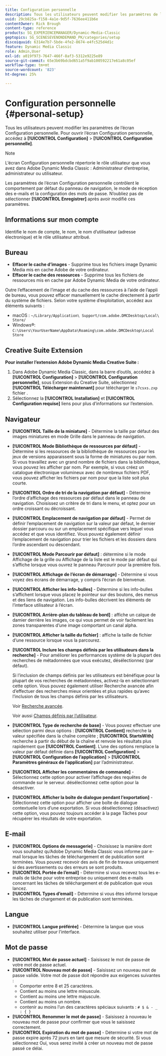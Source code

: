 ```yaml
---
title: Configuration personnelle
description: Tous les utilisateurs peuvent modifier les paramètres de l’écran Configuration personnelle d’Adobe Dynamic Media Classic.
uuid: 29cb825a-f158-4a1e-9d5f-7636ee411b6e
contentOwner: Rick Brough
content-type: reference
products: SG_EXPERIENCEMANAGER/Dynamic-Media-Classic
geptopics: SG_SCENESEVENONDEMAND_PK/categories/setup
discoiquuid: 6314e7b7-5bde-4fe2-8674-e4fc525d4d1c
feature: Dynamic Media Classic
role: Admin,User
exl-id: a019f973-7647-466f-8af3-5312e9225e89
source-git-commit: 65e3b69bdcbd651a5f9ab100592217e61a8c05ef
workflow-type: tm+mt
source-wordcount: '823'
ht-degree: 25%

---
```


# Configuration personnelle {#personal-setup}

Tous les utilisateurs peuvent modifier les paramètres de l’écran Configuration personnelle. Pour ouvrir l’écran Configuration personnelle, accédez à **[!UICONTROL Configuration]** > **[!UICONTROL Configuration personnelle]**.

>[!NOTE]
>
>L’écran Configuration personnelle répertorie le rôle utilisateur que vous avez dans Adobe Dynamic Media Classic : Administrateur d’entreprise, administrateur ou utilisateur.

Les paramètres de l’écran Configuration personnelle contrôlent le comportement par défaut du panneau de navigation, le mode de réception des e-mails et la configuration des mots de passe. N’oubliez pas de sélectionner **[!UICONTROL Enregistrer]** après avoir modifié ces paramètres.

## Informations sur mon compte

Identifie le nom de compte, le nom, le nom d’utilisateur (adresse électronique) et le rôle utilisateur attribué.

## Bureau

* **Effacer le cache d’images** - Supprime tous les fichiers image Dynamic Media mis en cache Adobe de votre ordinateur.
* **Effacer le cache des ressources** - Supprime tous les fichiers de ressources mis en cache par Adobe Dynamic Media de votre ordinateur.

Outre l’effacement de l’image et du cache des ressources à l’aide de l’appli de bureau, vous pouvez effacer manuellement le cache directement à partir du système de fichiers. Selon votre système d’exploitation, accédez aux éléments suivants :

* macOS : `~/Library/Application\ Support/com.adobe.DMCDesktop/Local\ Store/`
* Windows®: `C:\Users\YourUserName\AppData\Roaming\com.adobe.DMCDesktop\Local Store`

## Creative Suite Extension

**Pour installer l’extension Adobe Dynamic Media Creative Suite :**

1. Dans Adobe Dynamic Media Classic, dans la barre d’outils, accédez à **[!UICONTROL Configuration]** > **[!UICONTROL Configuration personnelle]**, sous Extension du Creative Suite, sélectionnez **[!UICONTROL Télécharger maintenant]** pour télécharger le `s7csxs.zxp` fichier .
1. Sélectionnez la **[!UICONTROL Installation]** et **[!UICONTROL Configuration requise]** liens pour plus d’informations sur l’extension.

<!--    A readme file is included at the root of the unzipped file to provide you with additional information about the extension.

1. Depending on your installed operating system, do one of the following: -->

<!-- #### Windows

|If you are running|Do this|
|--- |--- |
|Adobe Illustrator 18 in Adobe Creative Cloud 2014|<ul><li>From the root of the unzipped folder, select CC-2014.</li><li>Depending on the bit version of Adobe Illustrator that you are using, select win32 or win64.</li><li>Select libraries > flame, and then copy `aflame.dll` to Adobe Illustrator's executable folder. For example, `C:\Program Files\Adobe\Adobe Illustrator CC 2014\Support Files\Contents\Windows`. </li></ul><br/>**Note**: This example path is for the 64-bit location; the 32-bit location may fall under Program Files (x86) instead. <br/><ul><li>Return to the same libraries folder, select flamingo, and then copy `aflamingo.dll` to the same Adobe Illustrator executable folder that you used in the previous step. </li><li>Return to the win32 or win64 folder that you selected in step 2, and then copy `AdobeS7FXGFileFormat.aip` to Adobe Illustrator's plug-ins folder. For example, `C:\Program Files\Adobe\Adobe Illustrator CC 2014\Plug-ins\Illustrator Formats`. </li></ul> <br/>**Note**: This example path is for the 64-bit location; the 32-bit location may fall under Program Files (x86) instead.|
|Adobe Illustrator 17 in Adobe Creative Cloud|<ul><li>From the root of the unzipped folder, select CC. </li><li>Depending on the bit version of Adobe Illustrator that you are using, select win32 or win64.</li><li> Copy `AdobeS7FXGFileFormat.aip` to Adobe Illustrator's plug-ins folder. For example, `C:\Program Files\Adobe\Adobe Illustrator CC (64 Bit)\Plug-ins\Illustrator Formats`.</li></ul><br/>**Note**: This example path is for the 64-bit location; the 32-bit location may fall under Program Files (x86) instead.|
|Adobe Illustrator 16 in Adobe Creative Suite 6|<ul><li>From the root of the unzipped folder, select 6.0. </li><li>Depending on the bit version of Adobe Illustrator that you are using, select win32 or win64. </li><li>Copy AdobeS7FXGFileFormat.aip to Adobe Illustrator's plug-ins folder. For example, `C:\Program Files\Adobe\Adobe Illustrator CS6 (64 Bit)\Plug-ins\Illustrator Formats`.</li></ul><br/>**Note**: This example path is for the 64-bit location; the 32-bit location may fall under Program Files (x86) instead.|

#### Mac

|If you are running|Do this|
|--- |--- |
|Adobe Illustrator 18 in Adobe Creative Cloud 2014|<ul><li>From the root of the unzipped folder, select CC-2014 > mac64.</li><li>Select libraries > flame, and then copy the `aflame.framework` folder to Adobe Illustrator package contents folder. For example, `/Applications/Adobe Illustrator CC 2014/ Illustrator.app/Contents/Frameworks/`. (To open Adobe Illustrator’s package contents folder, right-select on the Adobe illustrator CC 2014 icon and select Show Package Contents from context menu).</li><li>Return to the same libraries folder, select `flamingo`, and then copy the `aflamingo.framework` folder to the same Adobe Illustrator package contents folder that you used in the previous step.</li><li>Return to the mac64 folder that you selected in step 1, and then copy the `AdobeS7FXGFileFormat.aip` folder to Adobe Illustrator’s plug-in folder. For example, `/Applications/Adobe Illustrator CC 2014/Plug-ins/Illustrator Formats/`.</li></ul><br/>|
|Adobe Illustrator 17 in Adobe Creative Cloud|<ul><li>From the root of the unzipped folder, select CC > mac64</li><li>Copy the `AdobeS7FXGFileFormat.aip` folder to Adobe Illustrator’s plug-in folder. For example, `/Applications/Adobe Illustrator CC/Plug-ins/Illustrator Formats/`.</li></ul><br/>|
|Adobe Illustrator 16 in Adobe Creative Suite 6|<ul><li>From the root of the unzipped folder, select 6.0 > mac64</li><li>Copy the `AdobeS7FXGFileFormat.aip` folder to Adobe Illustrator’s plug-in folder. For example, `/Applications/Adobe Illustrator CS6/Plug-ins/Illustrator Formats/`.</li></ul>|

The plug-in is now available for you to use in Adobe Illustrator. -->

## Navigateur

* **[!UICONTROL Taille de la miniature]** - Détermine la taille par défaut des images miniatures en mode Grille dans le panneau de navigation.
* **[!UICONTROL Mode Bibliothèque de ressources par défaut]** - Détermine si les ressources de la bibliothèque de ressources pour les jeux de versions apparaissent sous la forme de miniatures ou par nom. Si vous travaillez avec un grand nombre de fichiers dans la bibliothèque, vous pouvez les afficher par nom. Par exemple, si vous créez un catalogue électronique volumineux avec de nombreux fichiers PDF, vous pouvez afficher les fichiers par nom pour que la liste soit plus courte.
* **[!UICONTROL Ordre de tri de la navigation par défaut]** - Détermine l’ordre d’affichage des ressources par défaut dans le panneau de navigation. Choisissez un critère de tri dans le menu, et optez pour un ordre croissant ou décroissant.
* **[!UICONTROL Emplacement de navigation par défaut]** - Permet de définir l’emplacement de navigation sur la valeur par défaut, le dernier dossier parcouru ou sur un emplacement spécifique vers lequel vous accédez et que vous identifiez. Vous pouvez également définir l’emplacement de navigation pour trier les fichiers et les dossiers dans l’ordre ascendant ou descendant.
* **[!UICONTROL Mode Parcourir par défaut]** : détermine si le mode Affichage de la grille ou Affichage de la liste est le mode par défaut qui s’affiche lorsque vous ouvrez le panneau Parcourir pour la première fois.
* **[!UICONTROL Affichage de l’écran de démarrage]** - Détermine si vous voyez des écrans de démarrage, y compris l’écran de bienvenue.
* **[!UICONTROL Afficher les info-bulles]** - Détermine si les info-bulles s’affichent lorsque vous placez le pointeur sur des boutons, des menus et des liens de navigation. Les info-bulles décrivent les éléments de l’interface utilisateur à l’écran.
* **[!UICONTROL Arrière-plan du tableau de bord]** : affiche un calque de damier derrière les images, ce qui vous permet de voir facilement les zones transparentes d’une image comportant un canal alpha.
* **[!UICONTROL Afficher la taille du fichier]** : affiche la taille de fichier d’une ressource lorsque vous la parcourez.
* **[!UICONTROL Inclure les champs définis par les utilisateurs dans la recherche]** - Pour améliorer les performances système de la plupart des recherches de métadonnées que vous exécutez, désélectionnez (par défaut).

   Si l’inclusion de champs définis par les utilisateurs est bénéfique pour la plupart de vos recherches de métadonnées, activez-la en sélectionnant cette option. Vous pouvez également utiliser Recherche avancée afin d’effectuer des recherches mieux orientées et plus rapides qu’avec l’inclusion de tous les champs définis par les utilisateurs.

   Voir [Recherche avancée](searching-assets.md#conducting_an_advanced_search).

   Voir aussi [Champs définis par l’utilisateur](application-setup.md#user_defined_fields).

* **[!UICONTROL Type de recherche de base]** - Vous pouvez effectuer une sélection parmi deux options : **[!UICONTROL Contient]** recherche la valeur spécifiée dans la chaîne complète ; **[!UICONTROL StartsWith]** recherche à partir du début de la chaîne et renvoie les résultats plus rapidement que **[!UICONTROL Contient]**. L’une des options remplace la valeur par défaut définie dans **[!UICONTROL Configuration]** > **[!UICONTROL Configuration de l’application]** > **[!UICONTROL Paramètres généraux de l’application]** par l’administrateur.
* **[!UICONTROL Afficher les commentaires de commande]** - Sélectionnez cette option pour activer l’affichage des requêtes de commande sur le serveur. désélectionnez cette option pour la désactiver.
* **[!UICONTROL Afficher la boîte de dialogue pendant l’exportation]** - Sélectionnez cette option pour afficher une boîte de dialogue contextuelle lors d’une exportation. Si vous désélectionnez (désactivez) cette option, vous pouvez toujours accéder à la page Tâches pour récupérer les résultats de votre exportation.

## E-mail

* **[!UICONTROL Options de messagerie]** - Choisissez la manière dont vous souhaitez qu’Adobe Dynamic Media Classic vous informe par e-mail lorsque les tâches de téléchargement et de publication sont terminées. Vous pouvez recevoir des avis de fin de travaux uniquement si des avertissements ou des erreurs se sont produits.
* **[!UICONTROL Portée de l’email]** - Détermine si vous recevez tous les e-mails de tâche pour votre entreprise ou uniquement des e-mails concernant les tâches de téléchargement et de publication que vous lancez.
* **[!UICONTROL Types d’email]** - Détermine si vous êtes informé lorsque les tâches de chargement et de publication sont terminées.

## Langue

* **[!UICONTROL Langue préférée]** - Détermine la langue que vous souhaitez utiliser pour l’interface.

## Mot de passe

* **[!UICONTROL Mot de passe actuel]** - Saisissez le mot de passe de votre mot de passe actuel.
* **[!UICONTROL Nouveau mot de passe]** - Saisissez un nouveau mot de passe valide. Votre mot de passe doit répondre aux exigences suivantes :
   * Comporter entre 8 et 25 caractères.
   * Contient au moins une lettre minuscule.
   * Contient au moins une lettre majuscule.
   * Contient au moins un nombre.
   * contenir au moins l’un des caractères spéciaux suivants : `# $ & - _ : { }`
* **[!UICONTROL Renommer le mot de passe]** - Saisissez à nouveau le nouveau mot de passe pour confirmer que vous le saisissez correctement.
* **[!UICONTROL Expiration du mot de passe]** - Détermine si votre mot de passe expire après 72 jours en tant que mesure de sécurité. Si vous sélectionnez Oui, vous serez invité à créer un nouveau mot de passe passé ce délai.
